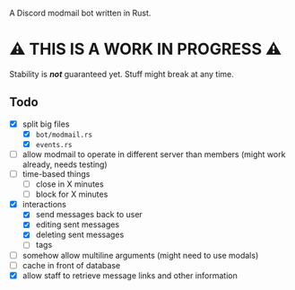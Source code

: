 A Discord modmail bot written in Rust.

# :warning: THIS IS A WORK IN PROGRESS :warning:
Stability is ***not*** guaranteed yet. Stuff might break at any time.

## Todo
- [x] split big files
  - [x] `bot/modmail.rs`
  - [x] `events.rs`
- [ ] allow modmail to operate in different server than members (might work already, needs testing)
- [ ] time-based things
  - [ ] close in X minutes
  - [ ] block for X minutes
- [x] interactions
  - [x] send messages back to user
  - [x] editing sent messages
  - [x] deleting sent messages
  - [ ] tags
- [ ] somehow allow multiline arguments (might need to use modals)
- [ ] cache in front of database
- [x] allow staff to retrieve message links and other information
